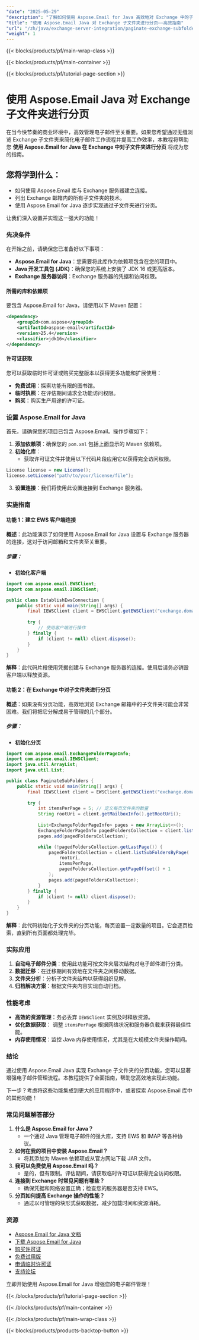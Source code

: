 ```yaml
---
"date": "2025-05-29"
"description": "了解如何使用 Aspose.Email for Java 高效地对 Exchange 中的子文件夹进行分页。本指南涵盖设置、连接和分页技术。"
"title": "使用 Aspose.Email Java 对 Exchange 子文件夹进行分页——高效指南"
"url": "/zh/java/exchange-server-integration/paginate-exchange-subfolders-aspose-email-java/"
"weight": 1
---
```


{{< blocks/products/pf/main-wrap-class >}}

{{< blocks/products/pf/main-container >}}

{{< blocks/products/pf/tutorial-page-section >}}
# 使用 Aspose.Email Java 对 Exchange 子文件夹进行分页

在当今快节奏的商业环境中，高效管理电子邮件至关重要。如果您希望通过无缝浏览 Exchange 子文件夹来简化电子邮件工作流程并提高工作效率，本教程将帮助您 **使用 Aspose.Email for Java 在 Exchange 中对子文件夹进行分页** 将成为您的指南。

## 您将学到什么：
- 如何使用 Aspose.Email 库与 Exchange 服务器建立连接。
- 列出 Exchange 邮箱内的所有子文件夹的技术。
- 使用 Aspose.Email for Java 逐步实现通过子文件夹进行分页。

让我们深入设置并实现这一强大的功能！

### 先决条件
在开始之前，请确保您已准备好以下事项：

- **Aspose.Email for Java**：您需要将此库作为依赖项包含在您的项目中。
- **Java 开发工具包 (JDK)**：确保您的系统上安装了 JDK 16 或更高版本。
- **Exchange 服务器访问**：Exchange 服务器的凭据和访问权限。

#### 所需的库和依赖项
要包含 Aspose.Email for Java，请使用以下 Maven 配置：

```xml
<dependency>
    <groupId>com.aspose</groupId>
    <artifactId>aspose-email</artifactId>
    <version>25.4</version>
    <classifier>jdk16</classifier>
</dependency>
```

#### 许可证获取
您可以获取临时许可证或购买完整版本以获得更多功能和扩展使用：
- **免费试用**：探索功能有限的图书馆。
- **临时执照**：在评估期间请求全功能访问权限。
- **购买**：购买生产用途的许可证。

### 设置 Aspose.Email for Java
首先，请确保您的项目已包含 Aspose.Email。操作步骤如下：

1. **添加依赖项**：确保您的 `pom.xml` 包括上面显示的 Maven 依赖项。
2. **初始化库**：
   - 获取许可证文件并使用以下代码片段应用它以获得完全访问权限。

```java
License license = new License();
license.setLicense("path/to/your/license/file");
```
3. **设置连接**：我们将使用此设置连接到 Exchange 服务器。

### 实施指南

#### 功能 1：建立 EWS 客户端连接

**概述**：此功能演示了如何使用 Aspose.Email for Java 设置与 Exchange 服务器的连接，这对于访问邮箱和文件夹至关重要。

##### 步骤：

- **初始化客户端**

```java
import com.aspose.email.EWSClient;
import com.aspose.email.IEWSClient;

public class EstablishEwsConnection {
    public static void main(String[] args) {
        final IEWSClient client = EWSClient.getEWSClient("exchange.domain.com", "username", "password");
        
        try {
            // 使用客户端进行操作
        } finally {
            if (client != null) client.dispose();
        }
    }
}
```

**解释**：此代码片段使用凭据创建与 Exchange 服务器的连接。使用后请务必销毁客户端以释放资源。

#### 功能 2：在 Exchange 中对子文件夹进行分页

**概述**：如果没有分页功能，高效地浏览 Exchange 邮箱中的子文件夹可能会非常困难。我们将把它分解成易于管理的几个部分。

##### 步骤：

- **初始化分页**

```java
import com.aspose.email.ExchangeFolderPageInfo;
import com.aspose.email.IEWSClient;
import java.util.ArrayList;
import java.util.List;

public class PaginateSubFolders {
    public static void main(String[] args) {
        final IEWSClient client = EWSClient.getEWSClient("exchange.domain.com", "username", "password");
        
        try {
            int itemsPerPage = 5; // 定义每页文件夹的数量
            String rootUri = client.getMailboxInfo().getRootUri();
            
            List<ExchangeFolderPageInfo> pages = new ArrayList<>();
            ExchangeFolderPageInfo pagedFoldersCollection = client.listSubFoldersByPage(rootUri, itemsPerPage);
            pages.add(pagedFoldersCollection);

            while (!pagedFoldersCollection.getLastPage()) {
                pagedFoldersCollection = client.listSubFoldersByPage(
                    rootUri,
                    itemsPerPage,
                    pagedFoldersCollection.getPageOffset() + 1
                );
                pages.add(pagedFoldersCollection);
            }
        } finally {
            if (client != null) client.dispose();
        }
    }
}
```

**解释**：此代码初始化子文件夹的分页功能，每页设置一定数量的项目。它会逐页检索，直到所有页面都处理完毕。

### 实际应用
1. **自动电子邮件分类**：使用此功能可按文件夹层次结构对电子邮件进行分类。
2. **数据迁移**：在迁移期间有效地在文件夹之间移动数据。
3. **文件夹分析**：分析子文件夹结构以获得组织见解。
4. **归档解决方案**：根据文件夹内容实现自动归档。

### 性能考虑
- **高效的资源管理**：务必丢弃 `IEWSClient` 实例及时释放资源。
- **优化数据获取**： 调整 `itemsPerPage` 根据网络状况和服务器负载来获得最佳性能。
- **内存使用情况**：监控 Java 内存使用情况，尤其是在大规模文件夹操作期间。

### 结论
通过使用 Aspose.Email Java 实现 Exchange 子文件夹的分页功能，您可以显著增强电子邮件管理流程。本教程提供了全面指南，帮助您高效地实现此功能。

下一步？考虑将这些功能集成到更大的应用程序中，或者探索 Aspose.Email 库中的其他功能！

### 常见问题解答部分
1. **什么是 Aspose.Email for Java？**
   - 一个通过 Java 管理电子邮件的强大库，支持 EWS 和 IMAP 等各种协议。
2. **如何在我的项目中安装 Aspose.Email？**
   - 将其添加为 Maven 依赖项或从官方网站下载 JAR 文件。
3. **我可以免费使用 Aspose.Email 吗？**
   - 是的，但有限制。评估期间，请获取临时许可证以获得完全访问权限。
4. **连接到 Exchange 时常见问题有哪些？**
   - 确保凭据和网络设置正确；检查您的服务器是否支持 EWS。
5. **分页如何提高 Exchange 操作的性能？**
   - 通过以可管理的块形式获取数据，减少加载时间和资源消耗。

### 资源
- [Aspose.Email for Java 文档](https://reference.aspose.com/email/java/)
- [下载 Aspose.Email for Java](https://releases.aspose.com/email/java/)
- [购买许可证](https://purchase.aspose.com/buy)
- [免费试用版](https://releases.aspose.com/email/java/)
- [申请临时许可证](https://purchase.aspose.com/temporary-license/)
- [支持论坛](https://forum.aspose.com/c/email/10)

立即开始使用 Aspose.Email for Java 增强您的电子邮件管理！

{{< /blocks/products/pf/tutorial-page-section >}}

{{< /blocks/products/pf/main-container >}}

{{< /blocks/products/pf/main-wrap-class >}}

{{< blocks/products/products-backtop-button >}}